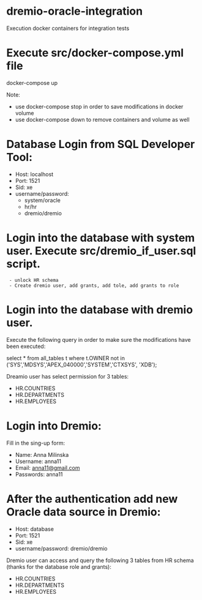 # dremio-oracle-integration
Execution docker containers for integration tests

# Execute src/docker-compose.yml file
docker-compose up

Note: 
- use docker-compose stop in order to save modifications in docker volume
- use docker-compose down to remove containers and volume as well

# Database Login from SQL Developer Tool:

- Host: localhost
- Port: 1521
- Sid: xe
- username/password:
  - system/oracle
  - hr/hr
  - dremio/dremio

# Login into the database with system user. Execute src/dremio_if_user.sql script.
     - unlock HR schema
     - Create dremio user, add grants, add tole, add grants to role

# Login into the database with dremio user.
Execute the following query in order to make sure the modifications have been executed:

select * from  all_tables t where t.OWNER not in ('SYS','MDSYS','APEX_040000','SYSTEM','CTXSYS', 'XDB');

Dreamio user has select permission for 3 tables:

  - HR.COUNTRIES
  - HR.DEPARTMENTS
  - HR.EMPLOYEES

# Login into Dremio:

Fill in the sing-up form:

- Name: Anna Milinska
- Username: anna11
- Email: anna11@gmail.com
- Passwords: anna11

# After the authentication add new Oracle data source in Dremio:

- Host: database
- Port: 1521
- Sid: xe
- username/password: dremio/dremio

Dremio user can access and query the following 3 tables from HR schema (thanks for the database role and grants):

  - HR.COUNTRIES
  - HR.DEPARTMENTS
  - HR.EMPLOYEES





